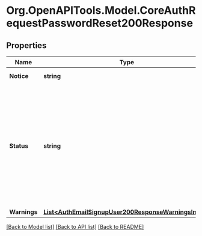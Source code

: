 # Org.OpenAPITools.Model.CoreAuthRequestPasswordReset200Response

## Properties

Name | Type | Description | Notes
------------ | ------------- | ------------- | -------------
**Notice** | **string** | Important information for the user about the process. | [default to "null"]
**Status** | **string** | The returned status of the process:                     dataerror: Error in the sent data (username or email). More information in warnings field.                     emailpasswordconfirmmaybesent: Email sent or not (depends on user found in database).                     emailpasswordconfirmnotsent: Failure, user not found.                     emailpasswordconfirmnoemail: Failure, email not found.                     emailalreadysent: Email already sent.                     emailpasswordconfirmsent: User pending confirmation.                     emailresetconfirmsent: Email sent.                  | [default to "null"]
**Warnings** | [**List&lt;AuthEmailSignupUser200ResponseWarningsInner&gt;**](AuthEmailSignupUser200ResponseWarningsInner.md) |  | [optional] 

[[Back to Model list]](../README.md#documentation-for-models) [[Back to API list]](../README.md#documentation-for-api-endpoints) [[Back to README]](../README.md)

